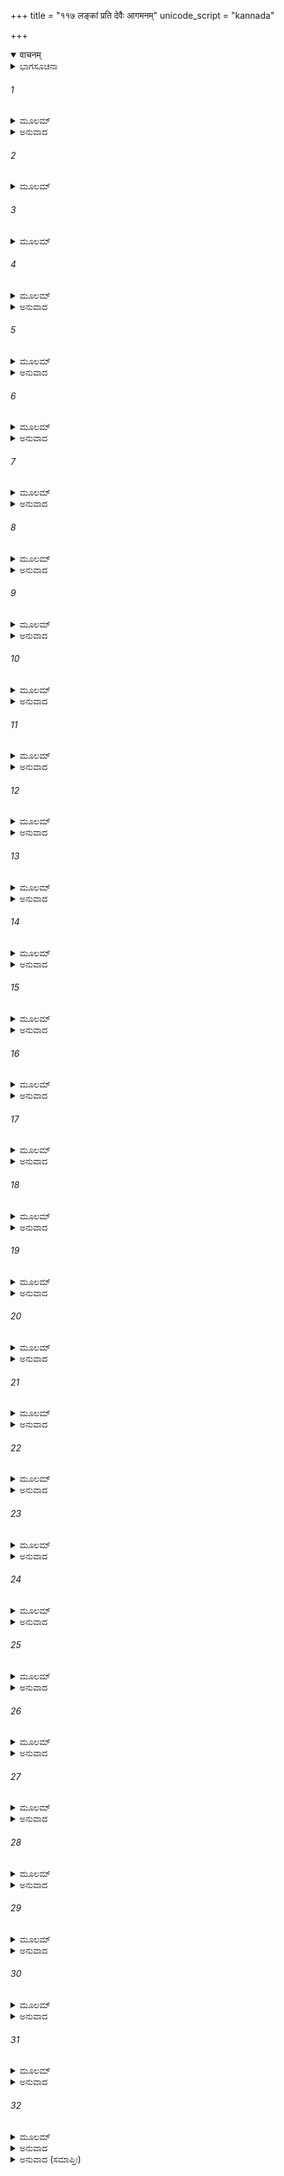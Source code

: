 +++
title = "११७ लङ्कां प्रति देवैः आगमनम्"
unicode_script = "kannada"

+++
<details open><summary>वाचनम्</summary>

<div class="audioEmbed"  caption="श्रीराम-हरिसीताराममूर्ति-घनपाठिभ्यां वचनम्" src="https://archive.org/download/Ramayana-recitation-Sriram-harisItArAmamUrti-Ghanapaati-v2/Kanda_6/Kanda_6_YK-117-Gods_reach_Lanka_and_approach_Rama_0.mp3"></div>
</details>



<details><summary>ಭಾಗಸೂಚನಾ</summary>

ದೇವತೆಗಳೆಲ್ಲರೂ ಶ್ರೀರಾಮನ ಬಳಿಗೆ ಬಂದು ಅವನು ಭಗವಂತನೆಂದು ಪ್ರತಿಪಾದಿಸಿ ಸ್ತುತಿಸಿದುದು
</details>

###### 1


<details><summary>ಮೂಲಮ್</summary>

ತತೋ ಹಿ ದುರ್ಮನಾ ರಾಮಃ ಶ್ರುತ್ವೈವಂ ವದತಾಂ ಗಿರಃ ।  
ದಧ್ಯೌ ಮುಹೂರ್ತಂ ಧರ್ಮಾತ್ಮಾ ಭಾಷ್ಪವ್ಯಾಕುಲಲೋಚನಃ ॥
</details>

<details><summary>ಅನುವಾದ</summary>

ಅನಂತರ ಧರ್ಮಾತ್ಮಾ ಶ್ರೀರಾಮನು ಹಾಹಾಕಾರ ಮಾಡುತ್ತಿರುವ ವಾನರ ಮತ್ತು ರಾಕ್ಷಸರ ಮಾತನ್ನು ಕೇಳಿ ಮನಸ್ಸಿನಲ್ಲೇ ಬಹಳ ದುಃಖಿತನಾಗಿ, ಕಂಬನಿ ತುಂಬಿಕೊಂಡು ಎರಡುಗಳಿಗೆ ಏನೋ ಯೋಚಿಸುತ್ತಿದ್ದನು.॥1॥
</details>

###### 2


<details><summary>ಮೂಲಮ್</summary>

ತತೋ ವೈಶ್ರವಣೋ ರಾಜಾ ಯಮಶ್ಚ ಪಿತೃಭಿಃ ಸಹ ।  
ಸಹಸ್ರಾಕ್ಷೋ ದೇವೇಶೋ ವರುಣಶ್ಚ ಜಲೇಶ್ವರಃ ॥
</details>

###### 3


<details><summary>ಮೂಲಮ್</summary>

ಷಡರ್ಧನಯನಃ ಶ್ರೀಮಾನ್ಮಹಾದೇವೋ ವೃಷಧ್ವಜಃ ।  
ಕರ್ತಾ ಸರ್ವಸ್ಯ ಲೋಕಸ್ಯ ಬ್ರಹ್ಮಾ ಬ್ರಹ್ಮವಿದಾಂ ವರಃ ॥
</details>

###### 4


<details><summary>ಮೂಲಮ್</summary>

ಏತೇ ಸರ್ವೇ ಸಮಾಗಮ್ಯ ವಿಮಾನೈಃ ಸೂರ್ಯ ಸಂನಿಭೈಃ ।  
ಆಗಮ್ಯ ನಗರೀಂ ಲಂಕಾಮಭಿಜಗ್ಮುಶ್ಚ ರಾಘವಮ್ ॥
</details>

<details><summary>ಅನುವಾದ</summary>

ಆಗಲೇ ವಿಶ್ರವಸ್ಸುವಿನ ಪುತ್ರ ಯಕ್ಷರಾಜ ಕುಬೇರ, ಪಿತೃಗಳ ಸಹಿತ ಯಮಧರ್ಮನು, ದೇವತೆಗಳೊಡೆಯ ಸಹಸ್ರಾಕ್ಷ ಇಂದ್ರ, ಜಲಾಧಿಪತಿ ವರುಣ, ತ್ರಿನೇತ್ರಧಾರಿ ಶ್ರೀಮಾನ್ ವೃಷಭಧ್ವಜ ಮಹಾದೇವನು ಹಾಗೂ ಸಮಸ್ತ ಜಗತ್ಸ್ರಷ್ಟಾ ಬ್ರಹ್ಮವೇತ್ತರಲ್ಲಿ ಶ್ರೇಷ್ಠ ಬ್ರಹ್ಮದೇವರು-ಹೀಗೆ ಎಲ್ಲ ದೇವತೆಗಳು ಸೂರ್ಯತುಲ್ಯ ವಿಮಾನಗಳಿಂದ ಲಂಕೆಯಲ್ಲಿ ಶ್ರೀರಘುನಾಥನ ಬಳಿಗೆ ಬಂದರು.॥2-4॥
</details>

###### 5


<details><summary>ಮೂಲಮ್</summary>

ತತಃ ಸಹಸ್ತಾಭರಣಾನ್ಪ್ರಗೃಹ್ಯ ವಿಪುಲಾನ್ಭುಜಾನ್ ।  
ಅಬ್ರುವಂಸ್ತ್ರಿ ದಶಶ್ರೇಷ್ಠಾ ರಾಘವಂ ಪ್ರಾಂಜಲಿಂ ಸ್ಥಿತಮ್ ॥
</details>

<details><summary>ಅನುವಾದ</summary>

ಭಗವಾನ್ ಶ್ರೀರಾಮನು ಅವರ ಮುಂದೆ ಕೈಮುಗಿದು ನಿಂತುಕೊಂಡಿದ್ದನು. ಆ ಶ್ರೇಷ್ಠದೇವತೆಗಳು ಆಭೂಷಣಗಳಿಂದ ಅಲಂಕೃತ ತಮ್ಮ ವಿಶಾಲ ಭುಜಗಳನ್ನೆತ್ತಿಕೊಂಡು ರಾಮನಲ್ಲಿ ಹೇಳಿದರು.॥5॥
</details>

###### 6


<details><summary>ಮೂಲಮ್</summary>

ಕರ್ತಾ ಸರ್ವಸ್ಯ ಲೋಕಸ್ಯ ಶ್ರೇಷ್ಠೋ ಜ್ಞಾನವತಾಂ ವರಃ ।  
ಉಪೇಕ್ಷಸೇ ಕಥಂ ಸೀತಾಂ ಪತಂತೀಂ ಹವ್ಯವಾಹನೇ ।  
ಕಥಂ ದೇವಗಣ ಶ್ರೇಷ್ಠಮಾತ್ಮಾನಂ ನಾವಬುಧ್ಯಸೇ ॥
</details>

<details><summary>ಅನುವಾದ</summary>

ಶ್ರೀರಾಮಾ! ನೀನು ಸಮಸ್ತ ವಿಶ್ವದ ಉತ್ಪಾದಕನೂ, ಜ್ಞಾನಿಗಳಲ್ಲಿ ಶ್ರೇಷ್ಠನೂ, ಸರ್ವವ್ಯಾಪಕನೂ ಆಗಿರುವೆ. ಮತ್ತೆ ಈಗ ಬೆಂಕಿಯಲ್ಲಿ ಬಿದ್ದ ಸೀತೆಯನ್ನು ಏಕೆ ಉಪೇಕ್ಷಿಸುತ್ತಿರುವೆ? ನೀನು ಸಮಸ್ತ ದೇವತೆಗಳಲ್ಲಿ ಶ್ರೇಷ್ಠ ವಿಷ್ಣುವೇ ಆಗಿರುವೆ. ಇದನ್ನು ಏಕೆ ತಿಳಿಯುತ್ತಿಲ್ಲ.॥6॥
</details>

###### 7


<details><summary>ಮೂಲಮ್</summary>

ಋತಧಾಮಾ ವಸುಃ ಪೂರ್ವಂ ವಸೂನಾಂ ಚ ಪ್ರಜಾಪತಿಃ ।  
ತ್ರಯಾಣಾಮಪಿ ಲೋಕಾನಾಮಾದಿಕರ್ತಾ ಸ್ವಯಂಪ್ರಭುಃ ॥
</details>

<details><summary>ಅನುವಾದ</summary>

ಹಿಂದೆ ವಸುಗಳ ಪ್ರಜಾಪತಿ ಋತಧಾಮಾ ಎಂಬ ವಸು ನೀನೇ ಆಗಿರುವೆ. ನೀನು ಮೂರು ಲೋಕಗಳ ಆದಿಕರ್ತಾ ಸ್ವಯಂ ಪ್ರಭುವಾಗಿರುವೆ.॥7॥
</details>

###### 8


<details><summary>ಮೂಲಮ್</summary>

ರುದ್ರಾಣಾಮಷ್ಟಮೋ ರುದ್ರಃ ಸಾಧ್ಯಾನಾಮಪಿ ಪಂಚಮಃ ।  
ಅಶ್ವಿನೌ ಚಾಪಿ ತೇ ಕರ್ಣೌ ತೇ ಸೂರ್ಯಾಚಂದ್ರಮಸೌದೃಶೌ ॥
</details>

<details><summary>ಅನುವಾದ</summary>

ರುದ್ರರಲ್ಲಿ ಎಂಟನೆಯ ರುದ್ರನೂ ಮತ್ತು ಸಾಧ್ಯರಲ್ಲಿ ಐದನೆಯ ಸಾಧ್ಯನೂ ನೀನೇ ಆಗಿರುವೆ. ಇಬ್ಬರೂ ಅಶ್ವಿನೀಕುಮಾರರೇ ನಿನ್ನ ಕಿವಿಗಳಾಗಿವೆ ಹಾಗೂ ಸೂರ್ಯ-ಚಂದ್ರರೇ ಕಣ್ಣುಗಳಾಗಿವೆ.॥8॥
</details>

###### 9


<details><summary>ಮೂಲಮ್</summary>

ಅಂತೇ ಚಾದೌ ಚ ಮಧ್ಯೇ ಚ ದೃಶ್ಯಸೇ ಚ ಪರಂತಪ ।  
ಉಪೇಕ್ಷಸೇ ಚ ವೈದೇಹೀಂ ಮಾನುಷಃ ಪ್ರಾಕೃತೋ ಯಥಾ ॥
</details>

<details><summary>ಅನುವಾದ</summary>

ಪರಂತಪ ದೇವನೇ! ಸೃಷ್ಟಿಯ ಆದಿ-ಮಧ್ಯ-ಅಂತ್ಯದಲ್ಲಿ ನೀನೇ ಕಂಡುಬರುವೆ. ಹೀಗಿರುವಾಗ ಒಬ್ಬ ಸಾಧಾರಣ ಮನುಷ್ಯನಂತೆ ನೀನು ಸೀತೆಯನ್ನು ಏಕೆ ಉಪೇಕ್ಷಿಸುತ್ತಿರುವೆ.॥9॥
</details>

###### 10


<details><summary>ಮೂಲಮ್</summary>

ಇತ್ಯುಕ್ತೋ ಲೋಕಪಾಲೈಸ್ತೈಃ ಸ್ವಾಮೀ ಲೋಕಸ್ಯ ರಾಘವಃ ।  
ಅಬ್ರವೀತ್ ತ್ರಿದಶಶ್ರೇಷ್ಠಾನ್ ರಾಮೋ ಧರ್ಮಭೃತಾಂವರಃ ॥
</details>

<details><summary>ಅನುವಾದ</summary>

ಆ ಲೋಕಪಾಲಕರು ಹೀಗೆ ಹೇಳಿದಾಗ ಧರ್ಮಾತ್ಮರಲ್ಲಿ ಶ್ರೇಷ್ಠ ಲೋಕನಾಥ ರಘುನಾಥ ಶ್ರೀರಾಮನು ಆ ಶ್ರೇಷ್ಠ ದೇವತೆಗಳಲ್ಲಿ ಹೇಳಿದನು.॥10॥
</details>

###### 11


<details><summary>ಮೂಲಮ್</summary>

ಆತ್ಮಾನಂ ಮಾನುಷಂ ಮನ್ಯೇ ರಾಮಂ ದಶರಥಾತ್ಮಜಮ್ ।  
ಸೋಹಂ ಯಶ್ಚ ಯತಶ್ಚಾಹಂ ಭಗವಾಂಸ್ತದ್ಬ್ರವೀತುಮೇ ॥
</details>

<details><summary>ಅನುವಾದ</summary>

ದೇವತೆಗಳಿರಾ! ನಾನಾದರೋ ಮನುಷ್ಯ ದಶರಥ ಪುತ್ರ ರಾಮನೆಂದೇ ತಿಳಿಯುತ್ತೇನೆ. ಭಗವಾನ್! ನಾನು ಯಾರು ಮತ್ತು ಎಲ್ಲಿಂದ ಬಂದವನು ಎಂಬುದೆಲ್ಲವನ್ನು ನೀವೇ ತಿಳಿಸಿರಿ.॥11॥
</details>

###### 12


<details><summary>ಮೂಲಮ್</summary>

ಇತಿ ಬ್ರುವಾಣ ಕಾಕುತ್ಸ್ಥಂ ಬ್ರಹ್ಮಾ ಬ್ರಹ್ಮವಿದಾಂ ವರಃ ।  
ಅಬ್ರವೀಚ್ಛೃಣು ಮೇ ವಾಕ್ಯಂ ಸತ್ಯಂ ಸತ್ಯಪರಾಕ್ರಮ ॥
</details>

<details><summary>ಅನುವಾದ</summary>

ಶ್ರೀರಘುನಾಥನು ಹೀಗೆ ಹೇಳಿದಾಗ ಬ್ರಹ್ಮವೇತ್ತರಲ್ಲಿ ಶ್ರೇಷ್ಠ ಬ್ರಹ್ಮದೇವರು ಅವನಲ್ಲಿ ಹೀಗೆ ಹೇಳಿದರು- ಸತ್ಯಪರಾಕ್ರಮಿ ರಘುವೀರನೇ! ಸತ್ಯವಾದ ನನ್ನ ಮಾತನ್ನು ಕೇಳು.॥12॥
</details>

###### 13


<details><summary>ಮೂಲಮ್</summary>

ಭವಾನ್ನಾರಾಯಣೋ ದೇವಃ ಶ್ರೀಮಾಂಶ್ಚಕ್ರಾಯುಧಃ ಪ್ರಭುಃ ।  
ಏಕಶೃಂಗೋ ವರಾಹಸ್ತ್ವಂ ಭೂತಭವ್ಯಸಪತ್ನಜಿತ್ ॥
</details>

<details><summary>ಅನುವಾದ</summary>

ನೀನು ಚಕ್ರಧರಿಸುವ ಸರ್ವಸಮರ್ಥ ಶ್ರೀಮಾನ್ ಭಗವಾನ್ ನಾರಾಯಣನಾಗಿರುವೆ. ಏಕಶೃಂಗನಾದ ವರಾಹನೂ ನೀನೇ. ದೇವತೆಗಳ ಹಿಂದಿನ-ಮುಂದಿನ ಶತ್ರುಗಳನ್ನು ಜಯಿಸುವವನೂ ನೀನೇ ಆಗಿರುವೆ.॥13॥
</details>

###### 14


<details><summary>ಮೂಲಮ್</summary>

ಅಕ್ಷರಂ ಬ್ರಹ್ಮ ಸತ್ಯಂ ಚ ಮಧ್ಯೇ ಚಾಂತೇ ಚ ರಾಘವ ।  
ಲೋಕಾನಾಂ ತ್ವಂ ಪರೋ ಧರ್ಮೋ ವಿಷ್ವಕ್ಸೇನಶ್ಚತುರ್ಭುಜಃ ॥
</details>

<details><summary>ಅನುವಾದ</summary>

ರಘುನಂದನ! ನೀನು ಅವಿನಾಶೀ ಬ್ರಹ್ಮನಾಗಿರುವೆ. ಸೃಷ್ಟಿಯ ಆದಿ- ಮಧ್ಯ-ಅಂತ್ಯದಲ್ಲಿ ಸತ್ಯಸ್ವರೂಪದಿಂದ ಇರುವನು ನೀನೇ. ನೀನೇ ಲೋಕಗಳ ಪರಮಧರ್ಮನಾಗಿರುವೆ. ನೀನೇ ವಿಶ್ವಕ್ ಸೇನ ಹಾಗೂ ಚತುರ್ಭುಜಧಾರೀ ಶ್ರೀಹರಿಯಾಗಿರುವೆ.॥14॥
</details>

###### 15


<details><summary>ಮೂಲಮ್</summary>

ಶಾರ್ಙ್ಗಧನ್ವಾ ಹೃಷೀಕೇಶಃ ಪುರುಷಃ ಪುರುಷೋತ್ತಮಃ ।  
ಅಜಿತಃ ಖಡ್ಗಧೃಗ್ ವಿಷ್ಣುಃ ಕೃಷ್ಣಶ್ಚೈವ ಬೃಹದ್ಭಲಃ ॥
</details>

<details><summary>ಅನುವಾದ</summary>

ನೀನೇ ಶಾರ್ಙ್ಗಧನ್ವಾ, ಹೃಷಿಕೇಶ, ಅಂತರ್ಯಾಮಿ ಮತ್ತು ಪುರುಷೋತ್ತಮ ನಾಗಿರುವೆ. ನೀನು ಯಾರಿಂದಲೂ ಪರಾಜಿತನಾಗದವನು. ನೀನು ನಂದಕ ಎಂಬ ಖಡ್ಗವನ್ನು ಧರಿಸುವ ವಿಷ್ಣು ಹಾಗೂ ಮಹಾಬಲೀ ಕೃಷ್ಣನಾಗಿರುವೆ.॥15॥
</details>

###### 16


<details><summary>ಮೂಲಮ್</summary>

ಸೇನಾನೀರ್ಗ್ರಾಮಣೀಶ್ಚ ತ್ವಂ ಬುದ್ಧಿಃ ಸತ್ತ್ವಂ ಕ್ಷಮಾ ದಮಃ ।  
ಪ್ರಭವಶ್ಚಾಪ್ಯಯಶ್ಚತ್ವಮುಪೇಂದ್ರೋ ಮಧುಸೂದನಃ ॥
</details>

<details><summary>ಅನುವಾದ</summary>

ನೀನೇ ದೇವಸೇನಾಪತಿ ಹಾಗೂ ಜನಪದಗಳ ನಾಯಕನೂ ಆಗಿರುವೆ. ಬುದ್ಧಿ, ಸತ್ತ್ವ, ಕ್ಷಮೆ, ಇಂದ್ರಿಯ ನಿಗ್ರಹ ಹಾಗೂ ಸೃಷ್ಟಿ ಮತ್ತು ಪ್ರಳಯದ ಕಾರಣವಾಗಿರುವೆ. ನೀನೇ ಉಪೇಂದ್ರ ಮತ್ತು ಮಧುಸೂದನನಾಗಿರುವೆ.॥16॥
</details>

###### 17


<details><summary>ಮೂಲಮ್</summary>

ಇಂದ್ರಕರ್ಮಾ ಮಹೇಂದ್ರಸ್ತ್ವಂ ಪದ್ಮನಾಭೋ ರಣಾಂತಕೃತ್ ।  
ಶರಣ್ಯಂ ಶರಣಂ ಚ ತ್ವಾಮಾಹುರ್ದಿವ್ಯಾ ಮಹರ್ಷಯಃ ॥
</details>

<details><summary>ಅನುವಾದ</summary>

ಇಂದ್ರನನ್ನು ಉತ್ಪನ್ನ ಮಾಡಿದ ಮಹೇಂದ್ರನು ಮತ್ತು ಯುದ್ಧವನ್ನು ಅಂತ್ಯಗೊಳಿಸುವ ಶಾಂತಸ್ವರೂಪ ಪದ್ಮನಾಭನೂ ನೀನೇ ಆಗಿರುವೆ. ದಿವ್ಯ ಮಹರ್ಷಿಗಳು ನಿನ್ನನ್ನು ಶರಣ ದಾತಾ ಹಾಗೂ ಶರಣಾಗತವತ್ಸಲನೆಂದು ಹೇಳುತ್ತಾರೆ.॥17॥
</details>

###### 18


<details><summary>ಮೂಲಮ್</summary>

ಸಹಸ್ರಶೃಂಗೋ ವೇದಾತ್ಮಾ ಶತಶೀರ್ಷೋ ಮಹರ್ಷಭಃ ।  
ತ್ವಂ ತ್ರಯಾಣಾಂ ಹಿ ಲೋಕಾನಾಮಾದಿಕರ್ತಾ ಸ್ವಯಂಪ್ರಭುಃ ॥
</details>

<details><summary>ಅನುವಾದ</summary>

ನೀನೇ ಸಾವಿರ ಶಾಖೆಗಳುಳ್ಳ ಸಾಯವೇದ ಸ್ವರೂಪನು, ನೂರಾರು ವಿಧಿ ವಾಕ್ಯರೂಪೀ ಮಸ್ತಕಗಳಿಂದ ಕೂಡಿದ ವೇದಸ್ವರೂಪ ಮಹಾವೃಷಭನೂ, ಲೋಕಗಳ ಆದಿಕರ್ತನೂ, ಸ್ವಯಂಪ್ರಭುವೂ ಆಗಿರುವೆ.॥18॥
</details>

###### 19


<details><summary>ಮೂಲಮ್</summary>

ಸಿದ್ಧಾನಾಮಪಿ ಸಾಧ್ಯಾನಾಮಾಶ್ರಯಶ್ಚಾಸಿ ಪೂರ್ವಜಃ ।  
ತ್ವಂ ಯಜ್ಞಸ್ತ್ವಂ ವಷಟ್ಕಾರಸ್ತ್ವಮೋಂಕಾರಃ ಪರಾತ್ಪರಃ ॥
</details>

<details><summary>ಅನುವಾದ</summary>

ನೀನು ಸಿದ್ಧ ಮತ್ತು ಸಾಧ್ಯರ ಆಶ್ರಯನೂ,  ಪೂರ್ವಜನೂ ಆಗಿರುವೆ. ಯಜ್ಞ, ವಷಟ್ಕಾರ, ಓಂಕಾರನೂ ಆಗಿರುವೆ. ಶ್ರೇಷ್ಠರಲ್ಲಿ ಶ್ರೇಷ್ಠ ಪರಮಾತ್ಮನೂ ನೀನೇ ಆಗಿರುವೆ.॥19॥
</details>

###### 20


<details><summary>ಮೂಲಮ್</summary>

ಪ್ರಭವಂ ನಿಧನಂ ಚಾಪಿ ನೋ ವಿದುಃ ಕೋ ಭವಾನಿತಿ ।  
ದೃಶ್ಯಸೇ ಸರ್ವಭೂತೇಷು ಗೋಷು ಚ ಬ್ರಾಹ್ಮಣೇಷು ಚ ॥
</details>

<details><summary>ಅನುವಾದ</summary>

ನಿನ್ನ ಆವಿರ್ಭಾವ ಮತ್ತು ತಿರೋಭಾವವನ್ನು ಯಾರೂ ಅರಿಯರು. ನೀನು ಯಾರಾಗಿದ್ದೀ ಎಂಬುದೂ ಯಾರಿಗೂ ತಿಳಿದಿಲ್ಲ. ಸಮಸ್ತ ಪ್ರಾಣಿಗಳಲ್ಲಿ, ಗೋವುಗಳಲ್ಲಿ, ಬ್ರಾಹ್ಮಣರಲ್ಲಿ ನೀನೇ ಕಂಡುಬರುವೆ.॥20॥
</details>

###### 21


<details><summary>ಮೂಲಮ್</summary>

ದಿಕ್ಷು ಸರ್ವಾಸು ಗಗನೇ ಪರ್ವತೇಷು ನದೀಷು ಚ ।  
ಸಹಸ್ರಚರಣಃ ಶ್ರೀಮಾನ್ ಶತಶೀರ್ಷಃ ಸಹಸ್ರದೃಕ್ ॥
</details>

<details><summary>ಅನುವಾದ</summary>

ಸಮಸ್ತ ದಿಕ್ಕುಗಳಲ್ಲಿ, ಆಕಾಶದಲ್ಲಿ, ಪರ್ವತಗಳಲ್ಲಿ, ನದಿಗಳಲ್ಲಿಯೂ ನೀನೇ ಇರುವೆ. ನಿನಗೆ ಸಾವಿರಾರು ಚರಣ, ನೂರಾರು ಮಸ್ತಕಗಳು, ಸಾವಿರಾರು ನೇತ್ರಗಳು ಇವೆ.॥21॥
</details>

###### 22


<details><summary>ಮೂಲಮ್</summary>

ತ್ವಂ ಧಾರಯಸಿ ಭೂತಾನಿ ಪೃಥಿವೀಂ ಸರ್ವಪರ್ವತಾನ್ ।  
ಅಂತೇ ಪೃಥಿವ್ಯಾಃ ಸಲಿಲೇ ದೃಶ್ಯಸೇ ತ್ವಂ ಮಹೋರಗಃ ॥
</details>

<details><summary>ಅನುವಾದ</summary>

ನೀನೇ ಸಮಸ್ತ ಪ್ರಾಣಿಗಳನ್ನು, ಪೃಥಿವಿಯನ್ನು, ಸಮಸ್ತ ಪರ್ವತಗಳನ್ನು ಧರಿಸುವವನು, ಪೃಥಿವಿಯ ಅಂತ್ಯವಾದ ಮೇಲೂ ನೀನು ನೀರಿನಲ್ಲಿ ಮಹಾಸರ್ಪ-ಶೇಷಶಾಯಿಯಾಗಿರುವೆ.॥22॥
</details>

###### 23


<details><summary>ಮೂಲಮ್</summary>

ತ್ರೀನ್ಲ್ಲೋಕಾನ್ಧಾರಯನ್ ರಾಮ ದೇವಗಂಧರ್ವ ದಾನವಾನ್ ।  
ಅಹಂ ತೇ ಹೃದಯಂ ರಾಮ ಜಿಹ್ವಾ ದೇವೀ ಸರಸ್ವತೀ ॥
</details>

<details><summary>ಅನುವಾದ</summary>

ಶ್ರೀರಾಮ! ನೀನೇ ಮೂರು ಲೋಕಗಳನ್ನು ಹಾಗೂ ದೇವತೆ, ಗಂಧರ್ವ, ದಾನವರನ್ನು ಧರಿಸುವ ವಿರಾಟ ಪುರುಷನಾರಾಯಣನಾಗಿರುವೆ. ಬ್ರಹ್ಮನಾದ ನಾನು ನಿನ್ನ ಹೃದಯ ಮತ್ತು ಸರಸ್ವತೀ ದೇವಿಯು ನಿನ್ನ ಜಿಹ್ವೆಯಾಗಿರುವಳು.॥23॥
</details>

###### 24


<details><summary>ಮೂಲಮ್</summary>

ದೇವಾ ರೋಮಾಣಿ ಗಾತ್ರೇಷು ನಿರ್ಮಿತಾಃ ಬ್ರಹ್ಮಣಾ ಪ್ರಭೋ ।  
ನಿಮೇಷಸ್ತೇ ಸ್ಮೃತಾರಾತ್ರಿರುನ್ಮೇಷೋ ದಿವಸಸ್ತಥಾ ॥
</details>

<details><summary>ಅನುವಾದ</summary>

ಪ್ರಭೋ! ಬ್ರಹ್ಮನಾದ ನಾನು ಸೃಷ್ಟಿಸಿದ ದೇವತೆಗಳೆಲ್ಲ ನಿನ್ನ ವಿರಾಟ್ ಶರೀರದಲ್ಲಿ ರೋಮಗಳಾಗಿವೆ. ನೀನು ಕಣ್ಣು ಮುಚ್ಚುವುದೇ ರಾತ್ರಿ, ತೆರೆಯುವುದು ಹಗಲು ಆಗಿದೆ.॥24॥
</details>

###### 25


<details><summary>ಮೂಲಮ್</summary>

ಸಂಸ್ಕಾರಾಸ್ತ್ವಭವನ್ ವೇದಾ ನೈತದಸ್ತಿ ತ್ವಯಾ ವಿನಾ ।  
ಜಗತ್ಸರ್ವಂ ಶರೀರಂ ತೇ ಸ್ಥೈರ್ಯಂ ತೇವ ಸುಧಾತಲಮ್ ॥
</details>

<details><summary>ಅನುವಾದ</summary>

ವೇದಗಳೇ ನಿನ್ನ ಸಂಸ್ಕಾರ (ಉಸಿರು) ಆಗಿದೆ. ನೀನಿಲ್ಲದೆ ಈ ಜಗತ್ತಿಗೆ ಅಸ್ತಿತ್ವವಿಲ್ಲ. ಸಮಸ್ತ ವಿಶ್ವವೂ ನಿನ್ನ ಶರೀರವಾಗಿದೆ. ಪೃಥಿವಿಯೇ ನಿನ್ನ ಸ್ಥೈರ್ಯವಾಗಿದೆ.॥25॥
</details>

###### 26


<details><summary>ಮೂಲಮ್</summary>

ಅಗ್ನಿಃ ಕೋಪಃ ಪ್ರಸಾದಸ್ತೇ ಸೋಮಃ ಶ್ರೀವತ್ಸಲಕ್ಷಣಃ ।  
ತ್ವಯಾ ಲೋಕಾಸ್ತ್ರಯಃ ಕ್ರಾಂತಾಃ ಪುರಾಸ್ವೈರ್ವಿಕ್ರಮೈಸ್ತ್ರಿಭಿಃ ॥
</details>

<details><summary>ಅನುವಾದ</summary>

ಅಗ್ನಿಯೇ ನಿನ್ನ ಕೋಪವು, ಚಂದ್ರನು ಪ್ರಸನ್ನತೆ ಯಾಗಿದೆ. ವಕ್ಷಃಸ್ಥಳದಲ್ಲಿ ಶ್ರೀವತ್ಸವನ್ನು ಧರಿಸುವ ಭಗವಾನ್ ವಿಷ್ಣುವೂ ನೀನೇ ಆಗಿರುವೆ. ಹಿಂದೆ ನೀನೇ ಮೂರು ಹೆಜ್ಜೆಗಳಿಂದ ಮೂರು ಲೋಕಗಳನ್ನು ಅಳೆದವನು.॥26॥
</details>

###### 27


<details><summary>ಮೂಲಮ್</summary>

ಮಹೇಂದ್ರಶ್ಚ ಕೃತೋ ರಾಜಾ ಬಲಿಂ ಬದ್ಧ್ವಾ ಸುದಾರುಣಮ್ ।  
ಸೀತಾ ಲಕ್ಷ್ಮೀರ್ಭವಾನ್ವಿಷ್ಣುರ್ದೇವಃ  ಕೃಷ್ಣಃ ಪ್ರಜಾಪತಿಃ ॥
</details>

<details><summary>ಅನುವಾದ</summary>

ನೀನೇ ಅತ್ಯಂತ ದಾರುಣ ದೈತ್ಯರಾಜ ಬಲಿಯನ್ನು ಬಂಧಿಸಿ, ಇಂದ್ರನನ್ನು ಮೂರು ಲೋಕಗಳ ರಾಜನನ್ನಾಗಿಸಿದೆ. ಸೀತೆ ಸಾಕ್ಷಾತ್ ಲಕ್ಷ್ಮೀಯಾಗಿರುವಳು ಮತ್ತು ನೀನು ಭಗವಾನ್ ವಿಷ್ಣು ಆಗಿರುವೆ. ನೀನೇ ಸಚ್ಚಿದಾನಂದಸ್ವರೂಪೀ ಭಗವಾನ್ ಶ್ರೀಕೃಷ್ಣ ಮತ್ತು ಪ್ರಜಾಪತಿಯಾಗಿರುವೆ.॥27॥
</details>

###### 28


<details><summary>ಮೂಲಮ್</summary>

ವಧಾರ್ಥಂ ರಾವಣಸ್ಯೇಹ ಪ್ರವಿಷ್ಣೋ ಮಾನುಷೀಂ ತನುಮ್ ।  
ತದಿದಂ ನಸ್ತ್ವಯಾ ಕಾರ್ಯಂ ಕೃತಂ ಧರ್ಮಭೃತಾಂ ವರ ॥
</details>

<details><summary>ಅನುವಾದ</summary>

ಧರ್ಮಾತ್ಮರಲ್ಲಿ ಶ್ರೇಷ್ಠ ರಘುವೀರನೇ! ನೀನು ರಾವಣನನ್ನು ವಧಿಸಲಿಕ್ಕಾಗಿಯೇ ಈ ಲೋಕದಲ್ಲಿ ಮನುಷ್ಯನಾಗಿ ಅವತರಿಸಿ ನಮ್ಮ ಕಾರ್ಯವನ್ನು ನೆರವೇರಿಸಿದೆ.॥28॥
</details>

###### 29


<details><summary>ಮೂಲಮ್</summary>

ನಿಹತೋ ರಾವಣೋ ರಾಮ ಪ್ರಹೃಷ್ಟೋ ದಿವಮಾಕ್ರಮ ।  
ಅಮೋಘಂ ಬಲವೀರ್ಯಂ ತೇ ನ ತೇಽಮೋಘಾಃ ಪರಾಕ್ರಮಾಃ ॥
</details>

<details><summary>ಅನುವಾದ</summary>

ಶ್ರೀರಾಮಾ! ನಿನ್ನಿಂದ ರಾವಣನು ಹತನಾದನು. ಈಗ ನೀನು ಸಂತೋಷ ದಿಂದ ತನ್ನ ದಿವ್ಯಧಾಮಕ್ಕೆ ಆಗಮಿಸು. ನಿನ್ನ ಬಲ ಅಮೋಘವಾಗಿದೆ. ನಿನ್ನ ಪರಾಕ್ರಮವೂ ವ್ಯರ್ಥವಾಗುವಂತಹುದಲ್ಲ.॥29॥
</details>

###### 30


<details><summary>ಮೂಲಮ್</summary>

ಅಮೋಘಂ ದರ್ಶನಂ ರಾಮ ಅಮೋಘಸ್ತವ ಸಂಸ್ತವಃ ।  
ಅಮೋಘಾಸ್ತೇ ಭವಿಷ್ಯಂತಿ ಭಕ್ತಿಮಂತೋನರಾ ಭುವಿ ॥
</details>

<details><summary>ಅನುವಾದ</summary>

ಶ್ರೀರಾಮಾ! ನಿನ್ನ ದರ್ಶನ ಅಮೋಘವಾಗಿದೆ. ನಿನ್ನ ಸ್ತುತಿಯೂ ಅಮೋಘವಾಗಿದೆ. ನಿನ್ನಲ್ಲಿ ಭಕ್ತಿಯನ್ನಿಟ್ಟು ಮನುಷ್ಯರೂ ಈ ಭೂಮಂಡಲದಲ್ಲಿ ಅಮೋಘರಾಗಿದ್ದಾರೆ.॥30॥
</details>

###### 31


<details><summary>ಮೂಲಮ್</summary>

ಯೇ ತ್ವಾಂ ದೇವಂ ಧ್ರುವಂ ಭಕ್ತಾಃ ಪುರಾಣಂ ಪುರುಷೋತ್ತಮಮ್ ।  
ಪ್ರಾಪ್ನುವಂತಿ ತಥಾ ಕಾಮಾನಿಹಲೋಕೇ ಪರತ್ರ ಚ ॥
</details>

<details><summary>ಅನುವಾದ</summary>

ನೀನು ಪುರಾಣ ಪುರುಷನಾಗಿರುವೆ. ದಿವ್ಯರೂಪಧಾರಿ ಪರಮಾತ್ಮಾ ನಿನ್ನಲ್ಲಿ ಭಕ್ತಿಯನ್ನು ಇಟ್ಟಿರುವವರು ಈ ಲೋಕ ಮತ್ತು ಪರಲೋಕಗಳಲ್ಲಿ ತಮ್ಮ ಮನೋರಥ ಪಡೆಯುವರು.॥31॥
</details>

###### 32


<details><summary>ಮೂಲಮ್</summary>

ಇದಮಾರ್ಷಂ ಸ್ತವಂ ದಿವ್ಯಮಿತಿಹಾಸಂ ಪುರಾತನಮ್ ।  
ಯೇ ನರಾಃ ಕೀರ್ತಯಿಷ್ಯಂತಿ ನಾಸ್ತಿ ತೇಷಾಂ ಪರಾಭವಃ ॥
</details>

<details><summary>ಅನುವಾದ</summary>

ಇದು ಪರಮಋಷಿ ಬ್ರಹ್ಮದೇವರು ಮಾಡಿದ ದಿವ್ಯಸ್ತೋತ್ರ ಹಾಗೂ ಪುರಾತನ ಇತಿಹಾಸವಾಗಿದೆ. ಇದನ್ನು ಕೀರ್ತಿಸುವವರು ಎಂದಿಗೂ ಪರಾಭವ ಹೊಂದುವುದಿಲ್ಲ.॥32॥
</details>

<details><summary>ಅನುವಾದ (ಸಮಾಪ್ತಿಃ)</summary>

ಶ್ರೀವಾಲ್ಮೀಕಿ ವಿರಚಿತ ಆರ್ಷರಾಮಾಯಣ ಆದಿಕಾವ್ಯದ ಯುದ್ಧಕಾಂಡದಲ್ಲಿ ನೂರಹದಿನೇಳನೆಯ ಸರ್ಗ ಪೂರ್ಣವಾಯಿತು.॥117॥
</details>
